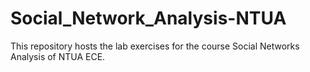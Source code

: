 # Social_Network_Analysis-NTUA
This repository hosts the lab exercises for the course Social Networks Analysis of NTUA ECE.
